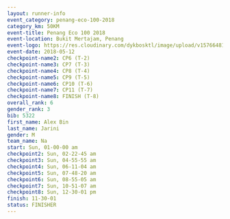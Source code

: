 ```yaml
--- 
layout: runner-info 
event_category: penang-eco-100-2018 
category_km: 50KM 
event-title: Penang Eco 100 2018 
event-location: Bukit Mertajam, Penang 
event-logo: https://res.cloudinary.com/dykbosktl/image/upload/v1576648106/Logo/Logo_lovxhg.jpg 
event-date: 2018-05-12 
checkpoint-name2: CP6 (T-2) 
checkpoint-name3: CP7 (T-3) 
checkpoint-name4: CP8 (T-4) 
checkpoint-name5: CP9 (T-5) 
checkpoint-name6: CP10 (T-6) 
checkpoint-name7: CP11 (T-7) 
checkpoint-name8: FINISH (T-8) 
overall_rank: 6
gender_rank: 3
bib: 5322
first_name: Alex Bin
last_name: Jarini
gender: M
team_name: Na
start: Sun, 01-00-00 am
checkpoint2: Sun, 02-22-45 am
checkpoint3: Sun, 04-55-55 am
checkpoint4: Sun, 06-11-04 am
checkpoint5: Sun, 07-48-20 am
checkpoint6: Sun, 08-55-05 am
checkpoint7: Sun, 10-51-07 am
checkpoint8: Sun, 12-30-01 pm
finish: 11-30-01
status: FINISHER
--- 
```

